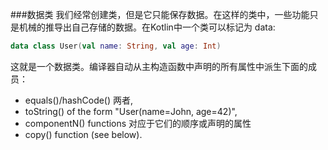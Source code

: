 ###数据类
我们经常创建类，但是它只能保存数据。在这样的类中，一些功能只是机械的推导出自己存储的数据。在Kotlin中一个类可以标记为 data:

```Kotlin
data class User(val name: String, val age: Int)
```
这就是一个数据类。编译器自动从主构造函数中声明的所有属性中派生下面的成员：
* equals()/hashCode() 两者,
* toString() of the form "User(name=John, age=42)",
* componentN() functions 对应于它们的顺序或声明的属性
* copy() function (see below).
